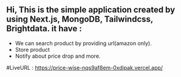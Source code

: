 ## Hi, This is the simple application created by using Next.js, MongoDB, Tailwindcss, Brightdata. it have : 
- We can search product by providing url(amazon only).
- Store product
- Notify about price drop and  more.

#LiveURL : https://price-wise-nqs9af8em-0xdipak.vercel.app/
